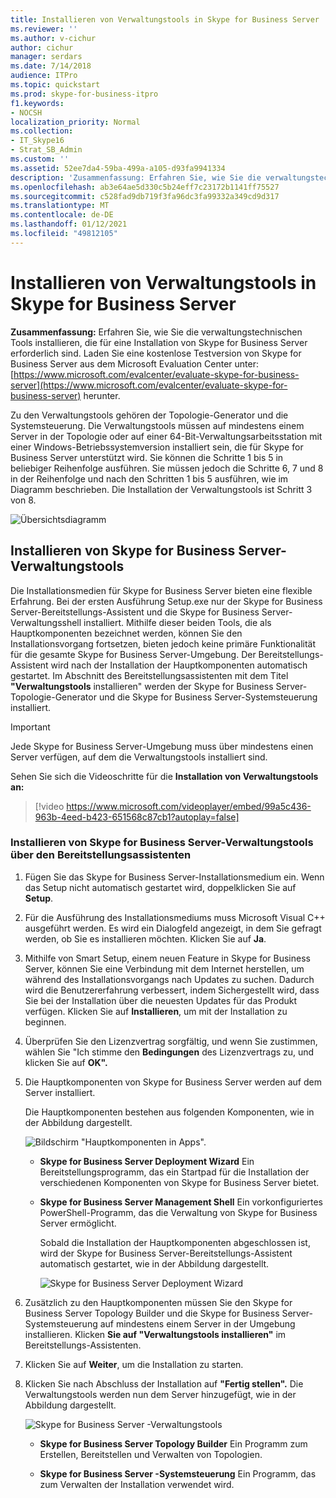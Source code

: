 ```yaml
---
title: Installieren von Verwaltungstools in Skype for Business Server
ms.reviewer: ''
ms.author: v-cichur
author: cichur
manager: serdars
ms.date: 7/14/2018
audience: ITPro
ms.topic: quickstart
ms.prod: skype-for-business-itpro
f1.keywords:
- NOCSH
localization_priority: Normal
ms.collection:
- IT_Skype16
- Strat_SB_Admin
ms.custom: ''
ms.assetid: 52ee7da4-59ba-499a-a105-d93fa9941334
description: 'Zusammenfassung: Erfahren Sie, wie Sie die verwaltungstechnischen Tools installieren, die für eine Installation von Skype for Business Server erforderlich sind. Laden Sie eine kostenlose Testversion von Skype for Business Server aus dem Microsoft Evaluation Center unter: https://www.microsoft.com/evalcenter/evaluate-skype-for-business-server herunter.'
ms.openlocfilehash: ab3e64ae5d330c5b24eff7c23172b1141ff75527
ms.sourcegitcommit: c528fad9db719f3fa96dc3fa99332a349cd9d317
ms.translationtype: MT
ms.contentlocale: de-DE
ms.lasthandoff: 01/12/2021
ms.locfileid: "49812105"
---
```

# <a name="install-administrative-tools-in-skype-for-business-server"></a>Installieren von Verwaltungstools in Skype for Business Server
 
**Zusammenfassung:** Erfahren Sie, wie Sie die verwaltungstechnischen Tools installieren, die für eine Installation von Skype for Business Server erforderlich sind. Laden Sie eine kostenlose Testversion von Skype for Business Server aus dem Microsoft Evaluation Center unter: [https://www.microsoft.com/evalcenter/evaluate-skype-for-business-server](https://www.microsoft.com/evalcenter/evaluate-skype-for-business-server) herunter.
  
Zu den Verwaltungstools gehören der Topologie-Generator und die Systemsteuerung. Die Verwaltungstools müssen auf mindestens einem Server in der Topologie oder auf einer 64-Bit-Verwaltungsarbeitsstation mit einer Windows-Betriebssystemversion installiert sein, die für Skype for Business Server unterstützt wird. Sie können die Schritte 1 bis 5 in beliebiger Reihenfolge ausführen. Sie müssen jedoch die Schritte 6, 7 und 8 in der Reihenfolge und nach den Schritten 1 bis 5 ausführen, wie im Diagramm beschrieben. Die Installation der Verwaltungstools ist Schritt 3 von 8.
  
![Übersichtsdiagramm](../../media/d856afe8-4758-432f-bc45-e1956016419a.png)
  
## <a name="install-skype-for-business-server-administrative-tools"></a>Installieren von Skype for Business Server-Verwaltungstools

Die Installationsmedien für Skype for Business Server bieten eine flexible Erfahrung. Bei der ersten Ausführung Setup.exe nur der Skype for Business Server-Bereitstellungs-Assistent und die Skype for Business Server-Verwaltungsshell installiert. Mithilfe dieser beiden Tools, die als Hauptkomponenten bezeichnet werden, können Sie den Installationsvorgang fortsetzen, bieten jedoch keine primäre Funktionalität für die gesamte Skype for Business Server-Umgebung. Der Bereitstellungs-Assistent wird nach der Installation der Hauptkomponenten automatisch gestartet. Im Abschnitt des Bereitstellungsassistenten mit dem Titel **"Verwaltungstools** installieren" werden der Skype for Business Server-Topologie-Generator und die Skype for Business Server-Systemsteuerung installiert.
  
> [!IMPORTANT]
> Jede Skype for Business Server-Umgebung muss über mindestens einen Server verfügen, auf dem die Verwaltungstools installiert sind. 
  
Sehen Sie sich die Videoschritte für die **Installation von Verwaltungstools an:**
  
> [!video https://www.microsoft.com/videoplayer/embed/99a5c436-963b-4eed-b423-651568c87cb1?autoplay=false]
  
### <a name="install-skype-for-business-server-administrative-tools-from-the-deployment-wizard"></a>Installieren von Skype for Business Server-Verwaltungstools über den Bereitstellungsassistenten

1. Fügen Sie das Skype for Business Server-Installationsmedium ein. Wenn das Setup nicht automatisch gestartet wird, doppelklicken Sie auf **Setup**.
    
2. Für die Ausführung des Installationsmediums muss Microsoft Visual C++ ausgeführt werden. Es wird ein Dialogfeld angezeigt, in dem Sie gefragt werden, ob Sie es installieren möchten. Klicken Sie auf **Ja**.
    
3. Mithilfe von Smart Setup, einem neuen Feature in Skype for Business Server, können Sie eine Verbindung mit dem Internet herstellen, um während des Installationsvorgangs nach Updates zu suchen. Dadurch wird die Benutzererfahrung verbessert, indem Sichergestellt wird, dass Sie bei der Installation über die neuesten Updates für das Produkt verfügen. Klicken Sie auf **Installieren**, um mit der Installation zu beginnen.
    
4. Überprüfen Sie den Lizenzvertrag sorgfältig, und wenn Sie zustimmen, wählen Sie "Ich stimme den **Bedingungen** des Lizenzvertrags zu, und klicken Sie auf **OK".**
    
5. Die Hauptkomponenten von Skype for Business Server werden auf dem Server installiert. 
    
    Die Hauptkomponenten bestehen aus folgenden Komponenten, wie in der Abbildung dargestellt.
    
    ![Bildschirm "Hauptkomponenten in Apps".](../../media/0da1d983-4c4b-4b23-a196-c3bdba4857c6.png)
  
   - **Skype for Business Server Deployment Wizard** Ein Bereitstellungsprogramm, das ein Startpad für die Installation der verschiedenen Komponenten von Skype for Business Server bietet.
    
   - **Skype for Business Server Management Shell** Ein vorkonfiguriertes PowerShell-Programm, das die Verwaltung von Skype for Business Server ermöglicht.
    
     Sobald die Installation der Hauptkomponenten abgeschlossen ist, wird der Skype for Business Server-Bereitstellungs-Assistent automatisch gestartet, wie in der Abbildung dargestellt. 
    
     ![Skype for Business Server Deployment Wizard](../../media/310c3437-83f9-48fa-a1e1-9fd09009fe31.png)
  
6. Zusätzlich zu den Hauptkomponenten müssen Sie den Skype for Business Server Topology Builder und die Skype for Business Server-Systemsteuerung auf mindestens einem Server in der Umgebung installieren. Klicken **Sie auf "Verwaltungstools installieren"** im Bereitstellungs-Assistenten.
    
7. Klicken Sie auf **Weiter**, um die Installation zu starten.
    
8. Klicken Sie nach Abschluss der Installation auf **"Fertig stellen".** Die Verwaltungstools werden nun dem Server hinzugefügt, wie in der Abbildung dargestellt.
    
    ![Skype for Business Server -Verwaltungstools](../../media/760873dd-9c87-4efb-bf98-7162d876fd18.png)
  
   - **Skype for Business Server Topology Builder** Ein Programm zum Erstellen, Bereitstellen und Verwalten von Topologien.
    
   - **Skype for Business Server -Systemsteuerung** Ein Programm, das zum Verwalten der Installation verwendet wird.
    

